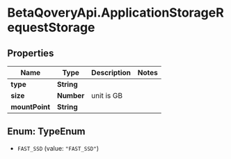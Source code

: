 # BetaQoveryApi.ApplicationStorageRequestStorage

## Properties

Name | Type | Description | Notes
------------ | ------------- | ------------- | -------------
**type** | **String** |  | 
**size** | **Number** | unit is GB | 
**mountPoint** | **String** |  | 



## Enum: TypeEnum


* `FAST_SSD` (value: `"FAST_SSD"`)




